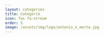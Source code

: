 ```yaml
---
layout: categories
title: Categorie
icon: fas fa-stream
order: 5
image: /assets/img/logo/antonio_e_marta.jpg
---
```

